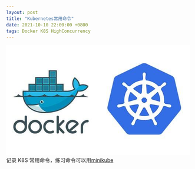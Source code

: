 ```yaml
---
layout: post
title: "Kubernetes常用命令"
date: 2021-10-10 22:00:00 +0800
tags: Docker K8S HighConcurrency
---
```


![kubernetes_docker](/assets/images/20190201_kubernetes_docker.jpg)
记录 K8S 常用命令，练习命令可以用[minikube](https://minikube.sigs.k8s.io/docs/start/)
